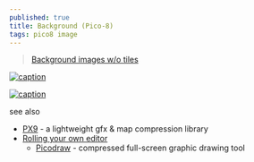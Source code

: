 ```yaml
---
published: true
title: Background (Pico-8)
tags: pico8 image
---
```

> [Background images w/o tiles](https://www.lexaloffle.com/bbs/?tid=38884)

[![caption](https://www.lexaloffle.com/media/45707/rle%20p8_1.gif)](https://www.lexaloffle.com/bbs/?tid=38884)

[![caption](https://www.lexaloffle.com/media/32989/motu_000.png)](https://www.lexaloffle.com/bbs/?tid=39384)

see also
- [PX9](https://www.lexaloffle.com/bbs/?tid=34058) - a lightweight gfx & map compression library
- [Rolling your own editor](https://itch.io/post/1522416)
	- [Picodraw](https://www.lexaloffle.com/bbs/?tid=39384) - compressed full-screen graphic drawing tool